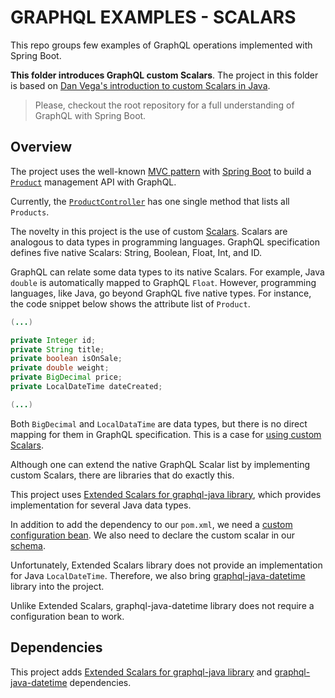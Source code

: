 # GRAPHQL EXAMPLES - SCALARS
This repo groups few examples of GraphQL operations implemented with Spring Boot.

**This folder introduces GraphQL custom Scalars**. The project in this folder is based on [Dan Vega's introduction to custom Scalars in Java]( https://www.youtube.com/watch?v=ooknmgr4WiA).

> Please, checkout the root repository for a full understanding of GraphQL with Spring Boot.

## Overview
The project uses the well-known [MVC pattern](https://developer.mozilla.org/en-US/docs/Glossary/MVC) with [Spring Boot](https://spring.io/projects/spring-boot) to build a [`Product`](./src/main/java/com/example/scalars/Product.java) management API with GraphQL. 

Currently, the [`ProductController`](./src/main/java/com/example/scalars/ProductController.java) has one single method that lists all `Products`.

The novelty in this project is the use of custom [Scalars](https://www.graphql-java.com/documentation/scalars/). Scalars are analogous to data types in programming languages. GraphQL specification defines five native Scalars: String, Boolean, Float, Int, and ID.

GraphQL can relate some data types to its native Scalars. For example, Java `double` is automatically mapped to GraphQL `Float`. However, programming languages, like Java, go beyond GraphQL five native types. For instance, the code snippet below shows the attribute list of `Product`. 

```java
(...)

private Integer id;
private String title;
private boolean isOnSale;
private double weight; 
private BigDecimal price;
private LocalDateTime dateCreated;

(...)
```

Both `BigDecimal` and `LocalDataTime` are data types, but there is no direct mapping for them in GraphQL specification. This is a case for [using custom Scalars](https://www.graphql-java.com/documentation/scalars/#writing-your-own-custom-scalars).

Although one can extend the native GraphQL Scalar list by implementing custom Scalars, there are libraries that do exactly this.

This project uses [Extended Scalars for graphql-java library](https://github.com/graphql-java/graphql-java-extended-scalars), which provides implementation for several Java data types.

In addition to add the dependency to our `pom.xml`, we need a [custom configuration bean](./src/main/java/com/example/scalars/GraphQLConfig.java). We also need to declare the custom scalar in our [schema](./src/main/resources/graphql/schema.graphqls).

Unfortunately, Extended Scalars library does not provide an implementation for Java `LocalDateTime`. Therefore, we also bring [graphql-java-datetime](https://github.com/tailrocks/graphql-java-datetime) library into the project. 

Unlike Extended Scalars, graphql-java-datetime library does not require a configuration bean to work.

## Dependencies
This project adds [Extended Scalars for graphql-java library](https://github.com/graphql-java/graphql-java-extended-scalars) and [graphql-java-datetime](https://github.com/tailrocks/graphql-java-datetime) dependencies.

